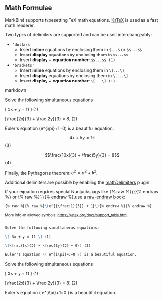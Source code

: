 ## Math Formulae
MarkBind supports typesetting TeX math equations. [KaTeX](https://katex.org) is used as a fast math renderer.

Two types of delimiters are supported and can be used interchangeably:

* `'dollars'`
  * Insert **inline** equations by enclosing them in `$...$` or `$$...$$`
  * Insert **display** equations by enclosing them in `$$...$$`
  * Insert **display** + **equation number**: `$$...$$ (1)`
* `'brackets'`
  * Insert **inline** equations by enclosing them in `\(...\)`
  * Insert **display** equations by enclosing them in `\[...\]`
  * Insert **display** + **equation number**: `\[...\] (1)`

<include src="codeAndOutput.md" boilerplate >
<variable name="highlightStyle">markdown</variable>
<variable name="code">

Solve the following simultaneous equations:

\[ 3x + y = 11 \] (1)

\[\frac{2x}{3} + \frac{2y}{3} = 8\] (2)

Euler's equation \(e^{i\pi}+1=0\) is a beautiful equation.

$$ 4x + 5y = 16 $$ (3)

$$\frac{10x}{3} + \frac{5y}{3} = 8$$ (4)

Finally, the Pythagoras theorem: $c^2 = a^2 + b^2$.

</variable>
</include>

<box type="info">

Additional delimiters are possible by enabling the [mathDelimiters](../usingPlugins.md#plugin-mathdelimiters) plugin.
</box>

<box type="important">

If your equation requires special Nunjucks tags like {% raw %}`{{`{% endraw %} or {% raw %}`}}`{% endraw %},use a
[raw-endraw block](https://markbind.org/userGuide/tipsAndTricks.html#using-raw-endraw-to-display-content):

```markdown
{% raw %}{% raw %}\(e^{{\frac{1}{3}} + 1}\){% endraw %}{% endraw %}
```

</box>

<small>More info on allowed symbols: https://katex.org/docs/support_table.html</small>

<div id="short" class="d-none">

```markdown

Solve the following simultaneous equations:

\[ 3x + y = 11 \] (1)

\[\frac{2x}{3} + \frac{2y}{3} = 8\] (2)

Euler's equation \( e^{i\pi}+1=0 \) is a beautiful equation.

```
</div>
<div id="examples" class="d-none">

Solve the following simultaneous equations:

\[ 3x + y = 11 \] (1)

\[\frac{2x}{3} + \frac{2y}{3} = 8\] (2)

Euler's equation \( e^{i\pi}+1=0 \) is a beautiful equation.

</div>
